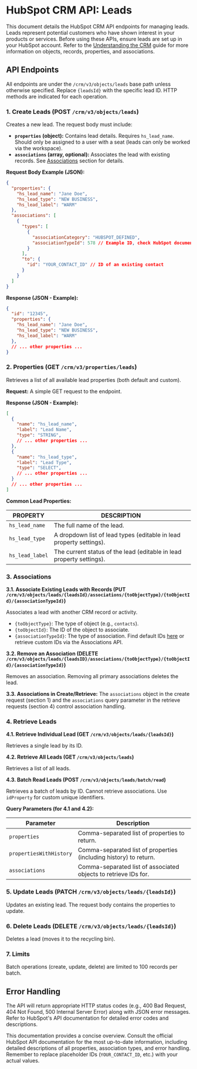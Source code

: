# HubSpot CRM API: Leads

This document details the HubSpot CRM API endpoints for managing leads.  Leads represent potential customers who have shown interest in your products or services.  Before using these APIs, ensure leads are set up in your HubSpot account.  Refer to the [Understanding the CRM](LINK_TO_UNDERSTANDING_CRM_GUIDE) guide for more information on objects, records, properties, and associations.


## API Endpoints

All endpoints are under the `/crm/v3/objects/leads` base path unless otherwise specified.  Replace `{leadsId}` with the specific lead ID.  HTTP methods are indicated for each operation.


### 1. Create Leads (POST `/crm/v3/objects/leads`)

Creates a new lead.  The request body must include:

* **`properties` (object):**  Contains lead details.  Requires `hs_lead_name`.  Should only be assigned to a user with a seat (leads can only be worked via the workspace).
* **`associations` (array, optional):**  Associates the lead with existing records.  See [Associations](#associations) section for details.

**Request Body Example (JSON):**

```json
{
  "properties": {
    "hs_lead_name": "Jane Doe",
    "hs_lead_type": "NEW BUSINESS",
    "hs_lead_label": "WARM"
  },
  "associations": [
    {
      "types": [
        {
          "associationCategory": "HUBSPOT_DEFINED",
          "associationTypeId": 578 // Example ID, check HubSpot documentation for current values.
        }
      ],
      "to": {
        "id": "YOUR_CONTACT_ID" // ID of an existing contact
      }
    }
  ]
}
```

**Response (JSON - Example):**

```json
{
  "id": "12345",
  "properties": {
    "hs_lead_name": "Jane Doe",
    "hs_lead_type": "NEW BUSINESS",
    "hs_lead_label": "WARM"
  },
  // ... other properties ...
}
```


### 2. Properties (GET `/crm/v3/properties/leads`)

Retrieves a list of all available lead properties (both default and custom).

**Request:**  A simple GET request to the endpoint.

**Response (JSON - Example):**

```json
[
  {
    "name": "hs_lead_name",
    "label": "Lead Name",
    "type": "STRING",
    // ... other properties ...
  },
  {
    "name": "hs_lead_type",
    "label": "Lead Type",
    "type": "SELECT",
    // ... other properties ...
  }
  // ... other properties ...
]
```

**Common Lead Properties:**

| PROPERTY         | DESCRIPTION                                                              |
|-----------------|--------------------------------------------------------------------------|
| `hs_lead_name`  | The full name of the lead.                                              |
| `hs_lead_type`  | A dropdown list of lead types (editable in lead property settings).      |
| `hs_lead_label` | The current status of the lead (editable in lead property settings).     |


### 3. Associations

**3.1. Associate Existing Leads with Records (PUT `/crm/v3/objects/leads/{leadsId}/associations/{toObjectType}/{toObjectId}/{associationTypeId}`)**

Associates a lead with another CRM record or activity.

* `{toObjectType}`: The type of object (e.g., `contacts`).
* `{toObjectId}`: The ID of the object to associate.
* `{associationTypeId}`: The type of association.  Find default IDs [here](LINK_TO_DEFAULT_ASSOCIATION_IDS) or retrieve custom IDs via the Associations API.

**3.2. Remove an Association (DELETE `/crm/v3/objects/leads/{leadsID}/associations/{toObjectType}/{toObjectId}/{associationTypeId}`)**

Removes an association. Removing all primary associations deletes the lead.

**3.3.  Associations in Create/Retrieve:**  The `associations` object in the create request (section 1) and the `associations` query parameter in the retrieve requests (section 4) control association handling.


### 4. Retrieve Leads

**4.1. Retrieve Individual Lead (GET `/crm/v3/objects/leads/{leadsId}`)**

Retrieves a single lead by its ID.

**4.2. Retrieve All Leads (GET `/crm/v3/objects/leads`)**

Retrieves a list of all leads.

**4.3. Batch Read Leads (POST `/crm/v3/objects/leads/batch/read`)**

Retrieves a batch of leads by ID.  Cannot retrieve associations. Use `idProperty` for custom unique identifiers.


**Query Parameters (for 4.1 and 4.2):**

| Parameter           | Description                                                                  |
|--------------------|------------------------------------------------------------------------------|
| `properties`        | Comma-separated list of properties to return.                             |
| `propertiesWithHistory` | Comma-separated list of properties (including history) to return.             |
| `associations`      | Comma-separated list of associated objects to retrieve IDs for.             |


### 5. Update Leads (PATCH `/crm/v3/objects/leads/{leadsId}`)

Updates an existing lead.  The request body contains the properties to update.


### 6. Delete Leads (DELETE `/crm/v3/objects/leads/{leadsId}`)

Deletes a lead (moves it to the recycling bin).


### 7. Limits

Batch operations (create, update, delete) are limited to 100 records per batch.


##  Error Handling

The API will return appropriate HTTP status codes (e.g., 400 Bad Request, 404 Not Found, 500 Internal Server Error) along with JSON error messages.  Refer to HubSpot's API documentation for detailed error codes and descriptions.


This documentation provides a concise overview.  Consult the official HubSpot API documentation for the most up-to-date information, including detailed descriptions of all properties, association types, and error handling.  Remember to replace placeholder IDs (`YOUR_CONTACT_ID`, etc.) with your actual values.
